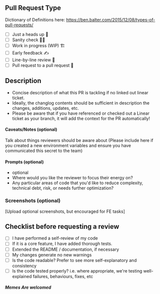 ## Pull Request Type

Dictionary of Definitions here:
https://ben.balter.com/2015/12/08/types-of-pull-requests/

-   [ ] Just a heads up 🙆
-   [ ] Sanity check 🏃‍♂️
-   [ ] Work in progress (WIP) 🏗️
-   [ ] Early feedback ✍️
-   [ ] Line-by-line review 📝
-   [ ] Pull request to a pull request 🔀

## Description

-   Concise description of what this PR is tackling if no linked out linear ticket.
-   Ideally, the changlog contents should be sufficient in description the changes, additions, updates, etc.
-   Please be aware that if you have referenced or checked out a Linear ticket as your branch, it will add the context for the PR automatically!

#### Caveats/Notes (optional)

Talk about things reviewers should be aware about
(Please include here if you created a new environment variables and ensure you have communicated this secret to the team)

#### Prompts (optional)

-   optional
-   Where would you like the reviewer to focus their energy on?
-   Any particular areas of code that you'd like to reduce complexity, technical debt, risk, or needs further optimization?

### Screenshots (optional)

[Upload optional screenshots, but encouraged for FE tasks]

## Checklist before requesting a review

-   [ ] I have performed a self-review of my code
-   [ ] If it is a core feature, I have added thorough tests.
-   [ ] Extended the README / documentation, if necessary
-   [ ] My changes generate no new warnings
-   [ ] Is the code readable? Prefer to see more self-explanatory and consistency
-   [ ] Is the code tested properly? i.e. where appropriate, we're testing well-explained failures, behaviours, fixes, etc

##### Memes Are welcomed
